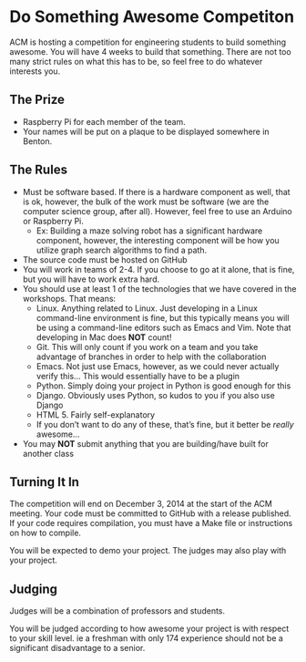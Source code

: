 # Do Something Awesome Competiton

ACM is hosting a competition for engineering students to build something awesome. 
You will have 4 weeks to build that something. 
There are not too many strict rules on what this has to be, so feel free to do whatever interests you.

## The Prize
* Raspberry Pi for each member of the team.
* Your names will be put on a plaque to be displayed somewhere in Benton.

## The Rules

* Must be software based. If there is a hardware component as well, that is ok, however, the bulk of the work must be software (we are the computer science group, after all). However, feel free to use an Arduino or Raspberry Pi. 
	* Ex: Building a maze solving robot has a significant hardware component, however, the interesting component will be how you utilize graph search algorithms to find a path.
* The source code must be hosted on GitHub
* You will work in teams of 2-4. If you choose to go at it alone, that is fine, but you will have to work extra hard.
* You should use at least 1 of the technologies that we have covered in the workshops. That means:
	* Linux. Anything related to Linux. Just developing in a Linux command-line environment is fine, but this typically means you will be using a command-line editors such as Emacs and Vim. Note that developing in Mac does **NOT** count!
	* Git. This will only count if you work on a team and you take advantage of branches in order to help with the collaboration
	* Emacs. Not just use Emacs, however, as we could never actually verify this... This would essentially have to be a plugin
	* Python. Simply doing your project in Python is good enough for this
	* Django. Obviously uses Python, so kudos to you if you also use Django
	* HTML 5. Fairly self-explanatory
	* If you don’t want to do any of these, that’s fine, but it better be *really* awesome…
* You may **NOT** submit anything that you are building/have built for another class
	
## Turning It In
The competition will end on December 3, 2014 at the start of the ACM meeting. 
Your code must be committed to GitHub with a release published. 
If your code requires compilation, you must have a Make file or instructions on how to compile.

You will be expected to demo your project. The judges may also play with your project. 
	
## Judging
Judges will be a combination of professors and students. 

You will be judged according to how awesome your project is with respect to your skill level. 
ie a freshman with only 174 experience should not be a significant disadvantage to a senior. 
